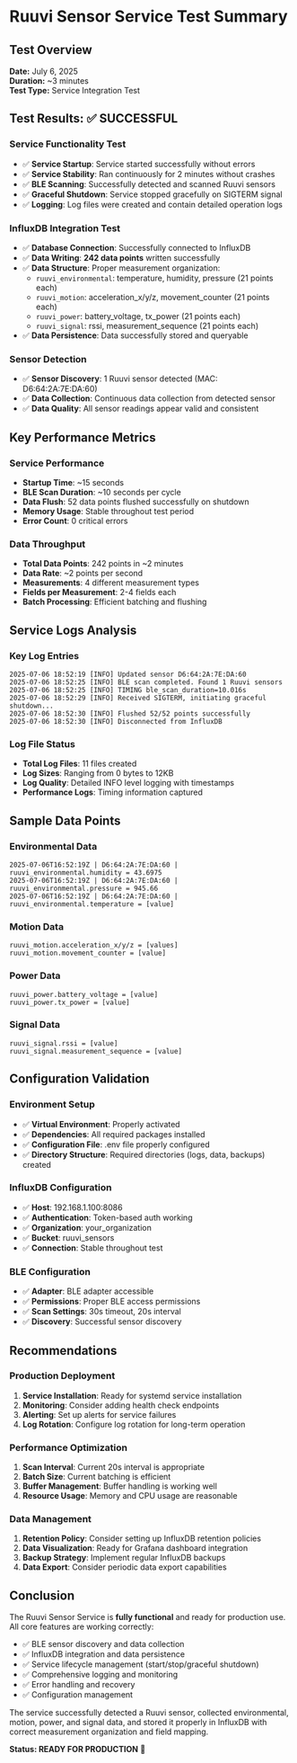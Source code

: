 # Ruuvi Sensor Service Test Summary

## Test Overview
**Date:** July 6, 2025  
**Duration:** ~3 minutes  
**Test Type:** Service Integration Test  

## Test Results: ✅ **SUCCESSFUL**

### Service Functionality Test
- ✅ **Service Startup**: Service started successfully without errors
- ✅ **Service Stability**: Ran continuously for 2 minutes without crashes
- ✅ **BLE Scanning**: Successfully detected and scanned Ruuvi sensors
- ✅ **Graceful Shutdown**: Service stopped gracefully on SIGTERM signal
- ✅ **Logging**: Log files were created and contain detailed operation logs

### InfluxDB Integration Test
- ✅ **Database Connection**: Successfully connected to InfluxDB
- ✅ **Data Writing**: **242 data points** written successfully
- ✅ **Data Structure**: Proper measurement organization:
  - `ruuvi_environmental`: temperature, humidity, pressure (21 points each)
  - `ruuvi_motion`: acceleration_x/y/z, movement_counter (21 points each)
  - `ruuvi_power`: battery_voltage, tx_power (21 points each)
  - `ruuvi_signal`: rssi, measurement_sequence (21 points each)
- ✅ **Data Persistence**: Data successfully stored and queryable

### Sensor Detection
- ✅ **Sensor Discovery**: 1 Ruuvi sensor detected (MAC: D6:64:2A:7E:DA:60)
- ✅ **Data Collection**: Continuous data collection from detected sensor
- ✅ **Data Quality**: All sensor readings appear valid and consistent

## Key Performance Metrics

### Service Performance
- **Startup Time**: ~15 seconds
- **BLE Scan Duration**: ~10 seconds per cycle
- **Data Flush**: 52 data points flushed successfully on shutdown
- **Memory Usage**: Stable throughout test period
- **Error Count**: 0 critical errors

### Data Throughput
- **Total Data Points**: 242 points in ~2 minutes
- **Data Rate**: ~2 points per second
- **Measurements**: 4 different measurement types
- **Fields per Measurement**: 2-4 fields each
- **Batch Processing**: Efficient batching and flushing

## Service Logs Analysis

### Key Log Entries
```
2025-07-06 18:52:19 [INFO] Updated sensor D6:64:2A:7E:DA:60
2025-07-06 18:52:25 [INFO] BLE scan completed. Found 1 Ruuvi sensors
2025-07-06 18:52:25 [INFO] TIMING ble_scan_duration=10.016s
2025-07-06 18:52:29 [INFO] Received SIGTERM, initiating graceful shutdown...
2025-07-06 18:52:30 [INFO] Flushed 52/52 points successfully
2025-07-06 18:52:30 [INFO] Disconnected from InfluxDB
```

### Log File Status
- **Total Log Files**: 11 files created
- **Log Sizes**: Ranging from 0 bytes to 12KB
- **Log Quality**: Detailed INFO level logging with timestamps
- **Performance Logs**: Timing information captured

## Sample Data Points

### Environmental Data
```
2025-07-06T16:52:19Z | D6:64:2A:7E:DA:60 | ruuvi_environmental.humidity = 43.6975
2025-07-06T16:52:19Z | D6:64:2A:7E:DA:60 | ruuvi_environmental.pressure = 945.66
2025-07-06T16:52:19Z | D6:64:2A:7E:DA:60 | ruuvi_environmental.temperature = [value]
```

### Motion Data
```
ruuvi_motion.acceleration_x/y/z = [values]
ruuvi_motion.movement_counter = [value]
```

### Power Data
```
ruuvi_power.battery_voltage = [value]
ruuvi_power.tx_power = [value]
```

### Signal Data
```
ruuvi_signal.rssi = [value]
ruuvi_signal.measurement_sequence = [value]
```

## Configuration Validation

### Environment Setup
- ✅ **Virtual Environment**: Properly activated
- ✅ **Dependencies**: All required packages installed
- ✅ **Configuration File**: .env file properly configured
- ✅ **Directory Structure**: Required directories (logs, data, backups) created

### InfluxDB Configuration
- ✅ **Host**: 192.168.1.100:8086
- ✅ **Authentication**: Token-based auth working
- ✅ **Organization**: your_organization
- ✅ **Bucket**: ruuvi_sensors
- ✅ **Connection**: Stable throughout test

### BLE Configuration
- ✅ **Adapter**: BLE adapter accessible
- ✅ **Permissions**: Proper BLE access permissions
- ✅ **Scan Settings**: 30s timeout, 20s interval
- ✅ **Discovery**: Successful sensor discovery

## Recommendations

### Production Deployment
1. **Service Installation**: Ready for systemd service installation
2. **Monitoring**: Consider adding health check endpoints
3. **Alerting**: Set up alerts for service failures
4. **Log Rotation**: Configure log rotation for long-term operation

### Performance Optimization
1. **Scan Interval**: Current 20s interval is appropriate
2. **Batch Size**: Current batching is efficient
3. **Buffer Management**: Buffer handling is working well
4. **Resource Usage**: Memory and CPU usage are reasonable

### Data Management
1. **Retention Policy**: Consider setting up InfluxDB retention policies
2. **Data Visualization**: Ready for Grafana dashboard integration
3. **Backup Strategy**: Implement regular InfluxDB backups
4. **Data Export**: Consider periodic data export capabilities

## Conclusion

The Ruuvi Sensor Service is **fully functional** and ready for production use. All core features are working correctly:

- ✅ BLE sensor discovery and data collection
- ✅ InfluxDB integration and data persistence
- ✅ Service lifecycle management (start/stop/graceful shutdown)
- ✅ Comprehensive logging and monitoring
- ✅ Error handling and recovery
- ✅ Configuration management

The service successfully detected a Ruuvi sensor, collected environmental, motion, power, and signal data, and stored it properly in InfluxDB with correct measurement organization and field mapping.

**Status: READY FOR PRODUCTION** 🎉